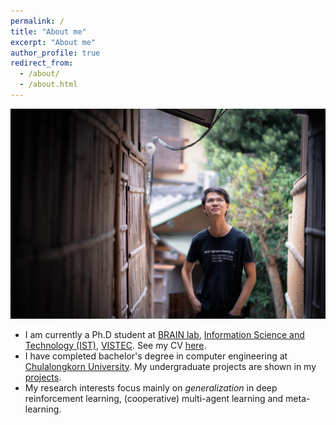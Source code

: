 ```yaml
---
permalink: /
title: "About me"
excerpt: "About me"
author_profile: true
redirect_from: 
  - /about/
  - /about.html
---
```


![BG1](/images/about_me.jpg)

- I am currently a Ph.D student at [BRAIN lab](https://brain.vistec.ac.th/), [Information Science and Technology (IST)](https://vistec.ist/), [VISTEC](https://www.vistec.ac.th/). See my CV [here](https://docs.google.com/document/d/1ybpn0q8JlNufmmYgdQR-1Pa0JltDMxOV_dlWW_VYRQw/export?format=pdf).
- I have completed bachelor's degree in computer engineering at [Chulalongkorn University](https://chula.ac.th/en/). My undergraduate projects are shown in my [projects](/portfolio/).
- My research interests focus mainly on _generalization_ in deep reinforcement learning, (cooperative) multi-agent learning and meta-learning.